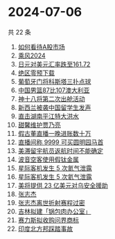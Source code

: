 # 2024-07-06

共 22 条

<!-- BEGIN -->
<!-- 最后更新时间 Sat Jul 06 2024 19:07:09 GMT+0800 (China Standard Time) -->

1. [如何看待A股市场](https://www.zhihu.com/search?q=%E5%A6%82%E4%BD%95%E7%9C%8B%E5%BE%85A%E8%82%A1%E5%B8%82%E5%9C%BA)
1. [乘风2024](https://www.zhihu.com/search?q=%E4%B9%98%E9%A3%8E2024)
1. [日元对美元汇率跌至161.72](https://www.zhihu.com/search?q=%E6%97%A5%E5%85%83%E5%AF%B9%E7%BE%8E%E5%85%83%E6%B1%87%E7%8E%87%E8%B7%8C%E8%87%B3161.72)
1. [绝区零预下载](https://www.zhihu.com/search?q=%E7%BB%9D%E5%8C%BA%E9%9B%B6%E9%A2%84%E4%B8%8B%E8%BD%BD)
1. [葡萄牙门将科斯塔三扑点球](https://www.zhihu.com/search?q=%E8%91%A1%E8%90%84%E7%89%99%E9%97%A8%E5%B0%86%E7%A7%91%E6%96%AF%E5%A1%94%E4%B8%89%E6%89%91%E7%82%B9%E7%90%83)
1. [中国男篮87比107澳大利亚](https://www.zhihu.com/search?q=%E4%B8%AD%E5%9B%BD%E7%94%B7%E7%AF%AE87%E6%AF%94107%E6%BE%B3%E5%A4%A7%E5%88%A9%E4%BA%9A)
1. [神十八将第二次出舱活动](https://www.zhihu.com/search?q=%E7%A5%9E%E5%8D%81%E5%85%AB%E5%B0%86%E7%AC%AC%E4%BA%8C%E6%AC%A1%E5%87%BA%E8%88%B1%E6%B4%BB%E5%8A%A8)
1. [新西兰被袭中国留学生发声](https://www.zhihu.com/search?q=%E6%96%B0%E8%A5%BF%E5%85%B0%E8%A2%AB%E8%A2%AD%E4%B8%AD%E5%9B%BD%E7%95%99%E5%AD%A6%E7%94%9F%E5%8F%91%E5%A3%B0)
1. [直击湖南平江特大洪水](https://www.zhihu.com/search?q=%E7%9B%B4%E5%87%BB%E6%B9%96%E5%8D%97%E5%B9%B3%E6%B1%9F%E7%89%B9%E5%A4%A7%E6%B4%AA%E6%B0%B4)
1. [甜馨维护贾乃亮](https://www.zhihu.com/search?q=%E7%94%9C%E9%A6%A8%E7%BB%B4%E6%8A%A4%E8%B4%BE%E4%B9%83%E4%BA%AE)
1. [假古董直播一晚进账数十万](https://www.zhihu.com/search?q=%E5%81%87%E5%8F%A4%E8%91%A3%E7%9B%B4%E6%92%AD%E4%B8%80%E6%99%9A%E8%BF%9B%E8%B4%A6%E6%95%B0%E5%8D%81%E4%B8%87)
1. [直播间称 9999 可买圆明园马首](https://www.zhihu.com/search?q=%E7%9B%B4%E6%92%AD%E9%97%B4%E7%A7%B0%209999%20%E5%8F%AF%E4%B9%B0%E5%9C%86%E6%98%8E%E5%9B%AD%E9%A9%AC%E9%A6%96)
1. [美滞留宇航员返航时间不能确定](https://www.zhihu.com/search?q=%E7%BE%8E%E6%BB%9E%E7%95%99%E5%AE%87%E8%88%AA%E5%91%98%E8%BF%94%E8%88%AA%E6%97%B6%E9%97%B4%E4%B8%8D%E8%83%BD%E7%A1%AE%E5%AE%9A)
1. [波音空客使用假钛金属](https://www.zhihu.com/search?q=%E6%B3%A2%E9%9F%B3%E7%A9%BA%E5%AE%A2%E4%BD%BF%E7%94%A8%E5%81%87%E9%92%9B%E9%87%91%E5%B1%9E)
1. [星际客机发生 5 次氮气泄露](https://www.zhihu.com/search?q=%E6%98%9F%E9%99%85%E5%AE%A2%E6%9C%BA%E5%8F%91%E7%94%9F%205%20%E6%AC%A1%E6%B0%AE%E6%B0%94%E6%B3%84%E9%9C%B2)
1. [星际客机发生 5 次氦气泄露](https://www.zhihu.com/search?q=%E6%98%9F%E9%99%85%E5%AE%A2%E6%9C%BA%E5%8F%91%E7%94%9F%205%20%E6%AC%A1%E6%B0%A6%E6%B0%94%E6%B3%84%E9%9C%B2)
1. [美将提供 23 亿美元对乌安全援助](https://www.zhihu.com/search?q=%E7%BE%8E%E5%B0%86%E6%8F%90%E4%BE%9B%2023%20%E4%BA%BF%E7%BE%8E%E5%85%83%E5%AF%B9%E4%B9%8C%E5%AE%89%E5%85%A8%E6%8F%B4%E5%8A%A9)
1. [张志杰](https://www.zhihu.com/search?q=%E5%BC%A0%E5%BF%97%E6%9D%B0)
1. [张志杰离世折射赛程过密](https://www.zhihu.com/search?q=%E5%BC%A0%E5%BF%97%E6%9D%B0%E7%A6%BB%E4%B8%96%E6%8A%98%E5%B0%84%E8%B5%9B%E7%A8%8B%E8%BF%87%E5%AF%86)
1. [吉林拟建「锅包肉办公室」](https://www.zhihu.com/search?q=%E5%90%89%E6%9E%97%E6%8B%9F%E5%BB%BA%E3%80%8C%E9%94%85%E5%8C%85%E8%82%89%E5%8A%9E%E5%85%AC%E5%AE%A4%E3%80%8D)
1. [赛力斯拟收购问界商标](https://www.zhihu.com/search?q=%E8%B5%9B%E5%8A%9B%E6%96%AF%E6%8B%9F%E6%94%B6%E8%B4%AD%E9%97%AE%E7%95%8C%E5%95%86%E6%A0%87)
1. [印度北方邦踩踏事故](https://www.zhihu.com/search?q=%E5%8D%B0%E5%BA%A6%E5%8C%97%E6%96%B9%E9%82%A6%E8%B8%A9%E8%B8%8F%E4%BA%8B%E6%95%85)

<!-- END -->
